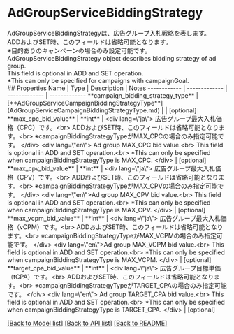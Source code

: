 # AdGroupServiceBiddingStrategy

<div lang=\"ja\"> AdGroupServiceBiddingStrategyは、広告グループ入札戦略を表します。<br> ADDおよびSET時、このフィールドは省略可能となります。<br> ※目的ありのキャンペーンの場合のみ設定可能です。 </div> <div lang=\"en\"> AdGroupServiceBiddingStrategy object describes bidding strategy of ad group.<br> This field is optional in ADD and SET operation.<br> *This can only be specified for campaigns with campaignGoal. </div> 
## Properties
Name | Type | Description | Notes
------------ | ------------- | ------------- | -------------
**campaign_bidding_strategy_type** | [**AdGroupServiceCampaignBiddingStrategyType**](AdGroupServiceCampaignBiddingStrategyType.md) |  | [optional] 
**max_cpc_bid_value** | **int** | &lt;div lang&#x3D;\&quot;ja\&quot;&gt; 広告グループ最大入札価格（CPC）です。&lt;br&gt; ADDおよびSET時、このフィールドは省略可能となります。&lt;br&gt; ※campaignBiddingStrategyTypeがMAX_CPCの場合のみ指定可能です。 &lt;/div&gt; &lt;div lang&#x3D;\&quot;en\&quot;&gt; Ad group MAX_CPC bid value.&lt;br&gt; This field is optional in ADD and SET operation.&lt;br&gt; *This can only be specified when campaignBiddingStrategyType is MAX_CPC. &lt;/div&gt;  | [optional] 
**max_cpv_bid_value** | **int** | &lt;div lang&#x3D;\&quot;ja\&quot;&gt; 広告グループ最大入札価格（CPV）です。&lt;br&gt; ADDおよびSET時、このフィールドは省略可能となります。&lt;br&gt; ※campaignBiddingStrategyTypeがMAX_CPVの場合のみ指定可能です。 &lt;/div&gt; &lt;div lang&#x3D;\&quot;en\&quot;&gt;Ad group MAX_CPV bid value.&lt;br&gt; This field is optional in ADD and SET operation.&lt;br&gt; *This can only be specified when campaignBiddingStrategyType is MAX_CPV. &lt;/div&gt;  | [optional] 
**max_vcpm_bid_value** | **int** | &lt;div lang&#x3D;\&quot;ja\&quot;&gt; 広告グループ最大入札価格（vCPM）です。&lt;br&gt; ADDおよびSET時、このフィールドは省略可能となります。&lt;br&gt; ※campaignBiddingStrategyTypeがMAX_VCPMの場合のみ指定可能です。 &lt;/div&gt; &lt;div lang&#x3D;\&quot;en\&quot;&gt;Ad group MAX_VCPM bid value.&lt;br&gt; This field is optional in ADD and SET operation.&lt;br&gt; *This can only be specified when campaignBiddingStrategyType is MAX_VCPM. &lt;/div&gt;  | [optional] 
**target_cpa_bid_value** | **int** | &lt;div lang&#x3D;\&quot;ja\&quot;&gt; 広告グループ目標単価（tCPA）です。&lt;br&gt; ADDおよびSET時、このフィールドは省略可能となります。&lt;br&gt; ※campaignBiddingStrategyTypeがTARGET_CPAの場合のみ指定可能です。 &lt;/div&gt; &lt;div lang&#x3D;\&quot;en\&quot;&gt; Ad group TARGET_CPA bid value.&lt;br&gt; This field is optional in ADD and SET operation.&lt;br&gt; *This can only be specified when campaignBiddingStrategyType is TARGET_CPA. &lt;/div&gt;  | [optional] 

[[Back to Model list]](../README.md#documentation-for-models) [[Back to API list]](../README.md#documentation-for-api-endpoints) [[Back to README]](../README.md)


